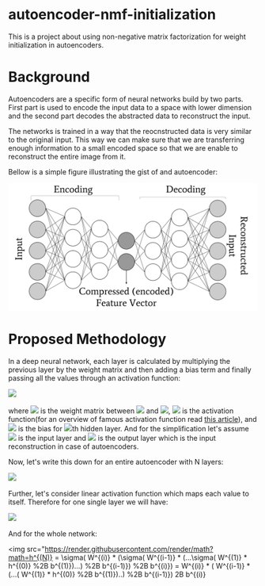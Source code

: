 # autoencoder-nmf-initialization
This is a project about using non-negative matrix factorization for weight initialization in autoencoders. 


# Background
Autoencoders are a specific form of neural networks build by two parts. First part is used to encode the input data to a space with lower dimension and the second part decodes the abstracted data to reconstruct the input.

The networks is trained in a way that the reocnstructed data is very similar to the original input. This way we can make sure that we are transferring enough information to a small encoded space so that we are enable to reconstruct the entire image from it.

Bellow is a simple figure illustrating the gist of and autoencoder:

<a href="url"><img src="https://github.com/fariba-k/autoencoder-nmf-initialization/blob/main/images/AE.png" align="middle" alt="autoencoder architecture" width="600"></a>

# Proposed Methodology
In a deep neural network, each layer is calculated by multiplying the previous layer by the weight matrix and then adding a bias term and finally passing all the values through an activation function:

<img src="https://render.githubusercontent.com/render/math?math=h^{(i)} = \sigma( W^{(i)} * h^{(i-1)} %2B b^{(i)})">


where 
<img src="https://render.githubusercontent.com/render/math?math=W"> is the weight matrix between 
<img src="https://render.githubusercontent.com/render/math?math=h^{(i)}">
and 
<img src="https://render.githubusercontent.com/render/math?math=h^{(i-1)}">, 
<img src="https://render.githubusercontent.com/render/math?math=\sigma">
is the activation function(for an overview of famous activation function read [this article](https://missinglink.ai/guides/neural-network-concepts/7-types-neural-network-activation-functions-right/)), and 
<img src="https://render.githubusercontent.com/render/math?math=b^{(i)}"> 
is the bias for 
<img src="https://render.githubusercontent.com/render/math?math=i">th 
hidden layer. And for the simplification let's assume 
<img src="https://render.githubusercontent.com/render/math?math=h^{(0)}"> 
is the input layer and 
<img src="https://render.githubusercontent.com/render/math?math=h^{(N)}"> 
is the output layer which is the input reconstruction in case of autoencoders.

Now, let's write this down for an entire autoencoder with N layers:

<img src="https://render.githubusercontent.com/render/math?math=h^{(N)} = \sigma( W^{(i)} * (\sigma( W^{(i-1)} * (...\sigma( W^{(1)} * h^{(0)} %2B b^{(1)})...) %2B b^{(i-1)}) %2B b^{(i)})">

Further, let's consider linear activation function which maps each value to itself. Therefore for one single layer we will have:

<img src="https://render.githubusercontent.com/render/math?math=h^{(i)} = \sigma( W^{(i)} * h^{(i-1)} %2B b^{(i)}) = W^{(i)} * h^{(i-1)} %2B b^{(i)}">

And for the whole network:

<img src="https://render.githubusercontent.com/render/math?math=h^{(N)} = \sigma( W^{(i)} * (\sigma( W^{(i-1)} * (...\sigma( W^{(1)} * h^{(0)} %2B b^{(1)})...) %2B b^{(i-1)}) %2B b^{(i)}) =  W^{(i)} * ( W^{(i-1)} * (...( W^{(1)} * h^{(0)} %2B b^{(1)})..) %2B b^{(i-1)}) 2B b^{(i)}
